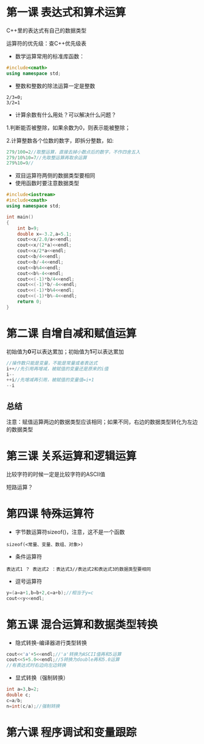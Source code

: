 # 第一课 表达式和算术运算

C++里的表达式有自己的数据类型

运算符的优先级：查C++优先级表

- 数学运算常用的标准库函数：

```C++
#include<cmath>
using namespace std;
```

- 整数和整数的除法运算一定是整数

```
2/3=0;
3/2=1
```

- 计算余数有什么用处？可以解决什么问题？

1.判断能否被整除，如果余数为0，则表示能被整除；

2.计算整数各个位数的数字，即拆分整数，如:

```c++
279/100=2//取整运算，直接去掉小数点后的数字，不作四舍五入
279/10%10=7//先取整运算再取余运算
279%10=9//
```

- 双目运算符两侧的数据类型要相同
- 使用函数时要注意数据类型

```C++
#include<iostream>
#include<cmath>
using namespace std;

int main()
{
    int b=9;
    double x=-3.2,a=5.1;
    cout<<x/2.0/a<<endl;
    cout<<x/(2*a)<<endl;
    cout<<x/2*a<<endl;
    cout<<b/4<<endl;
    cout<<b/-4<<endl;
    cout<<b%4<<endl;
    cout<<b%-4<<endl;
    cout<<(-1)*b/4<<endl;
    cout<<(-1)*b/-4<<endl;
    cout<<(-1)*b%4<<endl;
    cout<<(-1)*b%-4<<endl;
    return 0;
}
```

# 第二课 自增自减和赋值运算

初始值为**0**可以表达累加；初始值为**1**可以表达累加

```c++
//操作数只能是变量，不能是常量或者表达式
i++//先引用再增减，被赋值的变量还是原来的i值
i--
++i//先增减再引用，被赋值的变量值=i+1
--i     
```

## 总结

注意：赋值运算两边的数据类型应该相同；如果不同，右边的数据类型转化为左边的数据类型

# 第三课 关系运算和逻辑运算

比较字符的时候一定是比较字符的ASCII值

短路运算？

# 第四课 特殊运算符

- 字节数运算符sizeof()，注意，这不是一个函数

```
sizeof(<常量、变量、数组、对象>)
```

- 条件运算符

```
表达式1 ？ 表达式2 ：表达式3//表达式2和表达式3的数据类型要相同
```

- 逗号运算符

```C++
y=(a=a+1,b=b+2,c=a+b);//相当于y=c
cout<<y<<endl;
```

# 第五课 混合运算和数据类型转换

- 隐式转换-编译器进行类型转换

```C++
cout<<'a'+5<<endl;//'a'转换为ASCII值再和5运算
cout<<5+5.0<<endl;//5转换为double再和5.0运算
//有表达式时右边向左边转换
```

- 显式转换（强制转换）

```C++
int a=3,b=2;
double c;
c=a/b;
n=int(c/a);//强制转换
```

# 第六课 程序调试和变量跟踪

